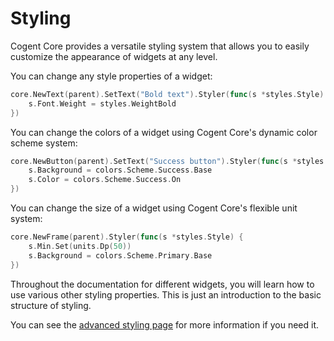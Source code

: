 # Styling

Cogent Core provides a versatile styling system that allows you to easily customize the appearance of widgets at any level.

You can change any style properties of a widget:

```Go
core.NewText(parent).SetText("Bold text").Styler(func(s *styles.Style) {
    s.Font.Weight = styles.WeightBold
})
```

You can change the colors of a widget using Cogent Core's dynamic color scheme system:

```Go
core.NewButton(parent).SetText("Success button").Styler(func(s *styles.Style) {
    s.Background = colors.Scheme.Success.Base
    s.Color = colors.Scheme.Success.On
})
```

You can change the size of a widget using Cogent Core's flexible unit system:

```Go
core.NewFrame(parent).Styler(func(s *styles.Style) {
    s.Min.Set(units.Dp(50))
    s.Background = colors.Scheme.Primary.Base
})
```

Throughout the documentation for different widgets, you will learn how to use various other styling properties. This is just an introduction to the basic structure of styling.

You can see the [advanced styling page](../advanced/styling) for more information if you need it.
